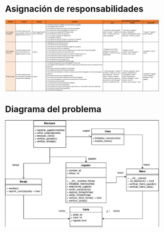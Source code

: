 # Asignación de responsabilidades
![img_3.png](img_3.png)

# Diagrama del problema

![img_2.png](img_2.png)